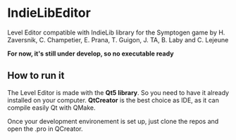 IndieLibEditor
==============

Level Editor compatible with IndieLib library for the Symptogen game by H. Zaversnik, C. Champetier, E. Prana, T. Guigon,
J. TA, B. Laby and C. Lejeune

**For now, it's still under develop, so no executable ready**

How to run it
-------------
The Level Editor is made with the __Qt5 library__. So you need to have it already installed on your computer. __QtCreator__
is the best choice as IDE, as it can compile easily Qt with QMake.

Once your development environement is set up, just clone the repos and open the .pro in QCreator.
